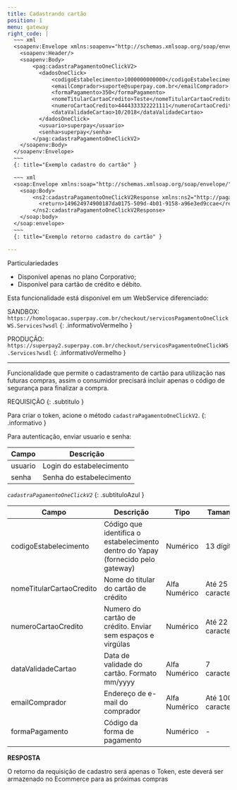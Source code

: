 ```yaml
---
title: Cadastrando cartão
position: 1
menu: gateway
right_code: |
  ~~~ xml
  <soapenv:Envelope xmlns:soapenv="http://schemas.xmlsoap.org/soap/envelope/" xmlns:pag="http://pagamentos.webservices.superpay.ernet.com.br/">
    <soapenv:Header/>
    <soapenv:Body>
        <pag:cadastraPagamentoOneClickV2>
          <dadosOneClick>
              <codigoEstabelecimento>1000000000000</codigoEstabelecimento>
              <emailComprador>suporte@superpay.com.br</emailComprador>
              <formaPagamento>350</formaPagamento>
              <nomeTitularCartaoCredito>Teste</nomeTitularCartaoCredito>
              <numeroCartaoCredito>4444333322221111</numeroCartaoCredito>
              <dataValidadeCartao>10/2018</dataValidadeCartao>
          </dadosOneClick>
          <usuario>superpay</usuario>
          <senha>superpay</senha>
        </pag:cadastraPagamentoOneClickV2>
    </soapenv:Body>
  </soapenv:Envelope>
  ~~~
  {: title="Exemplo cadastro do cartão" }

  ~~~ xml
  <soap:Envelope xmlns:soap="http://schemas.xmlsoap.org/soap/envelope/">
    <soap:Body>
        <ns2:cadastraPagamentoOneClickV2Response xmlns:ns2="http://pagamentos.webservices.superpay.ernet.com.br/">
          <return>149624974900187da0175-509d-4b01-9158-a96e3ed9ccae</return>
        </ns2:cadastraPagamentoOneClickV2Response>
    </soap:body>
  </soap:envelope>
  ~~~
  {: title="Exemplo retorno cadastro do cartão" }

---
```


Particulariedades

* Disponível apenas no plano Corporativo;
* Disponível para cartão de crédito e débito.

Esta funcionalidade está disponível em um WebService diferenciado:


 <i class="fa fa-exclamation-circle" aria-hidden="true"></i> SANDBOX: `https://homologacao.superpay.com.br/checkout/servicosPagamentoOneClickWS.Services?wsdl`
{: .informativoVermelho }

<i class="fa fa-exclamation-circle" aria-hidden="true"></i> PRODUÇÃO: `https://superpay2.superpay.com.br/checkout/servicosPagamentoOneClickWS.Services?wsdl`
{: .informativoVermelho }

---


Funcionalidade que permite o cadastramento de cartão para utilização nas futuras compras, assim o consumidor precisará incluir apenas o código de segurança para finalizar a compra.


REQUISIÇÃO
{: .subtitulo }

<i class="fa fa-info-circle" aria-hidden="true"></i> Para criar o token, acione o método `cadastraPagamentoOneClickV2`.
{: .informativo }

Para autenticação, enviar usuario e senha:

| Campo   | Descrição                |
|---------|--------------------------|
| usuario | Login do estabelecimento |
| senha   | Senha do estabelecimento |


_`cadastraPagamentoOneClickV2`_
{: .subtituloAzul }

| Campo                    | Descrição                                                                           | Tipo          | Tamanho            | Obrigatório |
|--------------------------|-------------------------------------------------------------------------------------|---------------|--------------------|-------------|
| codigoEstabelecimento    | Código que identifica o estabelecimento dentro do Yapay (fornecido pelo gateway)    | Numérico      | 13 dígitos         | Sim         |
| nomeTitularCartaoCredito | Nome do titular do cartão de crédito                                                | Alfa Numérico | Até 25 caracteres  | Sim         |
| numeroCartaoCredito      | Numero do cartão de crédito. Enviar sem espaços e virgúlas                          | Numérico      | Até 22 caracteres  | Sim         |
| dataValidadeCartao       | Data de validade do cartão. Formato mm/yyyy                                         | Alfa Numérico | 7 caracteres       | Sim         |
| emailComprador           | Endereço de e-mail do comprador                                                     | Alfa Numérico | Até 100 caracteres | Não         |
| formaPagamento           | Código da forma de pagamento                                                        | Numérico      | -                  | Sim         |




**RESPOSTA**

O retorno da requisição de cadastro será apenas o Token, este deverá ser armazenado no Ecommerce para as próximas compras